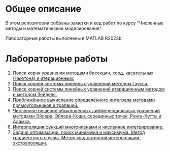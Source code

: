 # Общее описание

В этом репозитории собраны заметки и код работ по курсу "Численные методы и математическое моделирование".

Лабораторные работы выполнены в MATLAB R2023b.
 
# Лабораторные работы
 
 1. [Поиск корня уравнения методами бисекции, хорд, касательных (Ньютона) и итерационным.](/Task1/Task1_equation_solving.md)
 2. [Поиск корней системы линейных уравнений методом Гаусса.](/Task2/Task2_system_iteration.md)
 3. [Поиск корней системы линейных уравнений итерационным методом и методом Зейделя.](/Task3/Task3_system_Gauss.md)
 4. [Приближённое вычисление определённого интеграла методами прямоугольников и трапеций.](/Task4/Task4_integral.md)
 5. [Численное решение обыкновенных дифференциальных уравнений методами Эйлера, Эйлера-Коши, серединных точек, Рунге-Кутты и Адамса.](/Task5/Task5_diff.md)
 6. [Интерполяция функций многочленами и численное интегрирование.](/Task6/Task6_interpolation.md)
 7. [Задачи оптимизации: поиск минимума и максимума. Метод градиентного спуска. Метод квадратичной интерполяции-экстраполяции.](/Task7/Task7_optimization.md)
